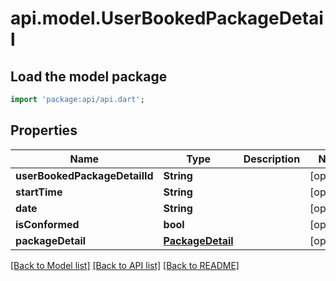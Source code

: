 # api.model.UserBookedPackageDetail

## Load the model package
```dart
import 'package:api/api.dart';
```

## Properties
Name | Type | Description | Notes
------------ | ------------- | ------------- | -------------
**userBookedPackageDetailId** | **String** |  | [optional] 
**startTime** | **String** |  | [optional] 
**date** | **String** |  | [optional] 
**isConformed** | **bool** |  | [optional] 
**packageDetail** | [**PackageDetail**](PackageDetail.md) |  | [optional] 

[[Back to Model list]](../README.md#documentation-for-models) [[Back to API list]](../README.md#documentation-for-api-endpoints) [[Back to README]](../README.md)



